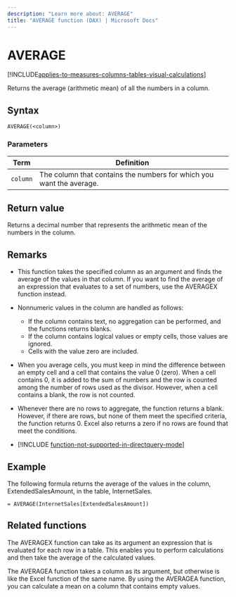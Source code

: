 ```yaml
---
description: "Learn more about: AVERAGE"
title: "AVERAGE function (DAX) | Microsoft Docs"
---
```

# AVERAGE

[!INCLUDE[applies-to-measures-columns-tables-visual-calculations](includes/applies-to-measures-columns-tables-visual-calculations.md)]

Returns the average (arithmetic mean) of all the numbers in a column.  
  
## Syntax  
  
```dax
AVERAGE(<column>)  
```
  
### Parameters  
  
|Term|Definition|  
|--------|--------------|  
|`column`|The column that contains the numbers for which you want the average.|  
  
## Return value

Returns a decimal number that represents the arithmetic mean of the numbers in the column.  
  
## Remarks

- This function takes the specified column as an argument and finds the average of the values in that column. If you want to find the average of an expression that evaluates to a set of numbers, use the AVERAGEX function instead.  

- Nonnumeric values in the column are handled as follows:  
  - If the column contains text, no aggregation can be performed, and the functions returns blanks.
  - If the column contains logical values or empty cells, those values are ignored.  
  - Cells with the value zero are included.
  
- When you average cells, you must keep in mind the difference between an empty cell and a cell that contains the value 0 (zero). When a cell contains 0, it is added to the sum of numbers and the row is counted among the number of rows used as the divisor. However, when a cell contains a blank, the row is not counted.  
  
- Whenever there are no rows to aggregate, the function returns a blank. However, if there are rows, but none of them meet the specified criteria, the function returns 0. Excel also returns a zero if no rows are found that meet the conditions.  

- [!INCLUDE [function-not-supported-in-directquery-mode](includes/function-not-supported-in-directquery-mode.md)]

## Example

The following formula returns the average of the values in the column, ExtendedSalesAmount, in the table, InternetSales.  
  
```dax
= AVERAGE(InternetSales[ExtendedSalesAmount])  
```
  
## Related functions

The AVERAGEX function can take as its argument an expression that is evaluated for each row in a table. This enables you to perform calculations and then take the average of the calculated values.  
  
The AVERAGEA function takes a column as its argument, but otherwise is like the Excel function of the same name. By using the AVERAGEA function, you can calculate a mean on a column that contains empty values.  
